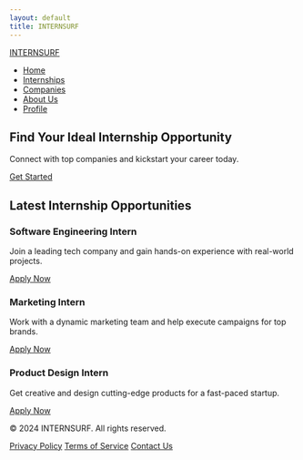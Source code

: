 ```yaml
---
layout: default
title: INTERNSURF
---
```


<!-- Link to the CSS file -->
<link rel="stylesheet" href="/assets/style.css">

<!-- Custom Navbar -->
<nav class="navbar">
  <div class="container">
    <div class="logo">
      <a href="#">INTERNSURF</a>
    </div>
    <ul class="nav-links">
      <li><a href="#">Home</a></li>
      <li><a href="#">Internships</a></li>
      <li><a href="#">Companies</a></li>
      <li><a href="#">About Us</a></li>
      <li class="nav-item">
  <a class="nav-link {% if page.url == '/profile/' %}active{% endif %}" href="{{ '/profile/' | relative_url }}">Profile</a>
</li>
    </ul>
  </div>
</nav>

<!-- Hero Section -->
<section class="hero">
  <div class="container">
    <h1>Find Your Ideal Internship Opportunity</h1>
    <p>Connect with top companies and kickstart your career today.</p>
    <a href="#" class="btn">Get Started</a>
  </div>
</section>

<!-- Main Content -->
<section class="internship-listings">
  <div class="container">
    <h2>Latest Internship Opportunities</h2>
    <div class="internship-grid">
      <div class="internship-card">
        <h3>Software Engineering Intern</h3>
        <p>Join a leading tech company and gain hands-on experience with real-world projects.</p>
        <!-- Updated Apply Now Link -->
        <a href="/apply/?position=software" class="btn">Apply Now</a>
      </div>
      <div class="internship-card">
        <h3>Marketing Intern</h3>
        <p>Work with a dynamic marketing team and help execute campaigns for top brands.</p>
        <!-- Updated Apply Now Link -->
        <a href="/apply/?position=marketing" class="btn">Apply Now</a>
      </div>
      <div class="internship-card">
        <h3>Product Design Intern</h3>
        <p>Get creative and design cutting-edge products for a fast-paced startup.</p>
        <!-- Updated Apply Now Link -->
        <a href="/apply/?position=design" class="btn">Apply Now</a>
      </div>
    </div>
  </div>
</section>

<!-- Footer -->
<footer>
  <div class="container">
    <p>&copy; 2024 INTERNSURF. All rights reserved.</p>
    <div>
      <a href="#">Privacy Policy</a>
      <a href="#">Terms of Service</a>
      <a href="#">Contact Us</a>
    </div>
  </div>
</footer>
